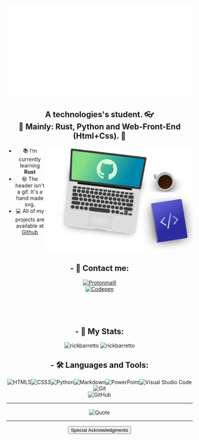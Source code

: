 <img src="Readme-Assets/header.svg" width="100%" height="250px" alt="Hi, I'm Rick!">

<h2 align="center">A technologies's student. 👓 <br> 
🚀 Mainly: Rust, Python and Web-Front-End (Html+Css). 🚀</h2>

<img src="./Readme-Assets/notebook.svg" width="400px" align="right"/>

<ul align="center">
<li>📚 I’m currently learning <b>Rust</b></li>
<li>㊙️ The header isn't a gif. It's a hand made svg.</li>
<li>💻 All of my projects are available at <a href="https://github.com/RickBarretto">Github</a> </li>
</ul>

<br>
<br>

<h2 align="center">- 📮 Contact me:</h2>

<p align="center">
<a href="mailto:pdant.mailme@protonmail.ch"><img src="https://img.shields.io/badge/ProtonMail-8B89CC?style=for-the-badge&logo=protonmail&logoColor=white" alt="Protonmaill" ></a>
<br>
<a href="https://codepen.io/rickbarretto"><img src="https://img.shields.io/badge/Codepen-000000?style=for-the-badge&logo=codepen&logoColor=white" alt="Codepen"></a>
</p>


<!-- [![Linkedin](https://img.shields.io/badge/LinkedIn-0077B5?style=for-the-badge&logo=linkedin&logoColor=white)](linkedin)
 -->

<br><br><br>

<h2 align="center">- 🌠 My Stats:</h2>

<p align="center">
<img
  width="490px"
  src="https://github-readme-stats.vercel.app/api?username=rickbarretto&show_icons=true&theme=gotham&locale=en&count_private=true"
  alt="rickbarretto" 
/>
<img 
  width="490px"
  src="https://github-readme-stats.vercel.app/api/top-langs?username=rickbarretto&show_icons=true&theme=gotham&locale=en&layout=compact" 
  alt="rickbarretto" 
  />
</p>

<h2 align="center">- 🛠️ Languages and Tools:</h2>

<p align="center" width="490px">
<img src="https://img.shields.io/badge/HTML5-E34F26?style=for-the-badge&logo=html5&logoColor=white" alt="HTML5"/><img src="https://img.shields.io/badge/CSS3-1572B6?style=for-the-badge&logo=css3&logoColor=white" alt="CSS3"/><img src="https://img.shields.io/badge/Python-14354C?style=for-the-badge&logo=python&logoColor=white" alt="Python"/><img src="https://img.shields.io/badge/Markdown-000000?style=for-the-badge&logo=markdown&logoColor=white" alt="Markdown"/><img  src="https://img.shields.io/badge/Microsoft_PowerPoint-B7472A?style=for-the-badge&logo=microsoft-powerpoint&logoColor=white" alt="PowerPoint"/><img src="https://img.shields.io/badge/Visual_Studio_Code-0078D4?style=for-the-badge&logo=visual%20studio%20code&logoColor=white" alt="Visual Studio Code"/><img src="https://img.shields.io/badge/Git-F05032?style=for-the-badge&logo=git&logoColor=white" alt="Git"/>
<br>
<img src="https://img.shields.io/badge/GitHub-100000?style=for-the-badge&logo=github&logoColor=white" alt="GitHub"/>
</p>

---

<p align="center" width="490px">
<img alt="Quote" src="https://github-readme-quotes.herokuapp.com/quote?theme=gotham&layout=churchill&animation=grow_out_in&quotesUrl=https://github.com/RickBarretto/RickBarretto/blob/main/Quotes/quotes.json" align="center" width="490px" />

---

<p align="center">
<a href="Acknowledgments.md"><button align="center">Special Acknowledgments</button></a>



